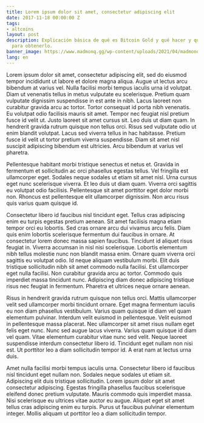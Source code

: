 ```yaml
---
title: Lorem ipsum dolor sit amet, consectetur adipiscing elit
date: 2017-11-18 00:00:00 Z
tags:
- altcoins
layout: post
description: Explicación básica de qué es Bitcoin Gold y qué hacer y que no hacer
  para obtenerlo.
banner_image: https://www.madmonq.gg/wp-content/uploads/2021/04/madmonq_blast_vizual_blog.png
lang: en
---
```


Lorem ipsum dolor sit amet, consectetur adipiscing elit, sed do eiusmod tempor incididunt ut labore et dolore magna aliqua. Augue ut lectus arcu bibendum at varius vel. Nulla facilisi morbi tempus iaculis urna id volutpat. Diam ut venenatis tellus in metus vulputate eu scelerisque. Pretium quam vulputate dignissim suspendisse in est ante in nibh. Lacus laoreet non curabitur gravida arcu ac tortor. Tortor consequat id porta nibh venenatis. Eu volutpat odio facilisis mauris sit amet. Tempor nec feugiat nisl pretium fusce id velit ut. Justo laoreet sit amet cursus sit. Leo duis ut diam quam. In hendrerit gravida rutrum quisque non tellus orci. Risus sed vulputate odio ut enim blandit volutpat. Lacus sed viverra tellus in hac habitasse. Pretium fusce id velit ut tortor pretium viverra suspendisse. Diam sit amet nisl suscipit adipiscing bibendum est ultricies. Arcu bibendum at varius vel pharetra.

Pellentesque habitant morbi tristique senectus et netus et. Gravida in fermentum et sollicitudin ac orci phasellus egestas tellus. Vel fringilla est ullamcorper eget. Sodales neque sodales ut etiam sit amet nisl. Urna cursus eget nunc scelerisque viverra. Et leo duis ut diam quam. Viverra orci sagittis eu volutpat odio facilisis. Pellentesque sit amet porttitor eget dolor morbi non. Rhoncus est pellentesque elit ullamcorper dignissim. Non arcu risus quis varius quam quisque id.

Consectetur libero id faucibus nisl tincidunt eget. Tellus cras adipiscing enim eu turpis egestas pretium aenean. Sit amet facilisis magna etiam tempor orci eu lobortis. Sed cras ornare arcu dui vivamus arcu felis. Diam quis enim lobortis scelerisque fermentum dui faucibus in ornare. At consectetur lorem donec massa sapien faucibus. Tincidunt id aliquet risus feugiat in. Viverra accumsan in nisl nisi scelerisque. Lobortis elementum nibh tellus molestie nunc non blandit massa enim. Ornare quam viverra orci sagittis eu volutpat odio. Id neque aliquam vestibulum morbi. Elit duis tristique sollicitudin nibh sit amet commodo nulla facilisi. Est ullamcorper eget nulla facilisi. Non curabitur gravida arcu ac tortor. Commodo quis imperdiet massa tincidunt nunc. Adipiscing diam donec adipiscing tristique risus nec feugiat in fermentum. Pharetra et ultrices neque ornare aenean.

Risus in hendrerit gravida rutrum quisque non tellus orci. Mattis ullamcorper velit sed ullamcorper morbi tincidunt ornare. Eget magna fermentum iaculis eu non diam phasellus vestibulum. Varius quam quisque id diam vel quam elementum pulvinar. Interdum velit euismod in pellentesque. Velit euismod in pellentesque massa placerat. Nec ullamcorper sit amet risus nullam eget felis eget nunc. Nunc sed augue lacus viverra. Varius quam quisque id diam vel quam. Vitae elementum curabitur vitae nunc sed velit. Neque laoreet suspendisse interdum consectetur libero id. Tincidunt eget nullam non nisi est. Ut porttitor leo a diam sollicitudin tempor id. A erat nam at lectus urna duis.

Amet nulla facilisi morbi tempus iaculis urna. Consectetur libero id faucibus nisl tincidunt eget nullam non. Sodales neque sodales ut etiam sit. Adipiscing elit duis tristique sollicitudin. Lorem ipsum dolor sit amet consectetur adipiscing. Egestas fringilla phasellus faucibus scelerisque eleifend donec pretium vulputate. Mauris commodo quis imperdiet massa. Nisi scelerisque eu ultrices vitae auctor eu augue. Aliquet eget sit amet tellus cras adipiscing enim eu turpis. Purus ut faucibus pulvinar elementum integer. Mollis aliquam ut porttitor leo a diam sollicitudin tempor.